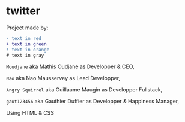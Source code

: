 # <h1> twitter </h1>

Project made by:

```diff
- text in red
+ text in green
! text in orange
# text in gray
```


```Moudjane``` aka Mathis Oudjane as Developper & CEO,

```Nao``` aka Nao Mausservey as Lead Developper,

```Angry Squirrel``` aka Guillaume Maugin as Developper Fullstack,

```gaut123456``` aka Gauthier Duffier as Developper & Happiness Manager,


Using HTML & CSS
